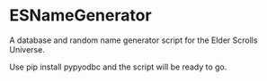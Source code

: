 # ESNameGenerator
A database and random name generator script for the Elder Scrolls Universe.

Use pip install pypyodbc and the script will be ready to go.
